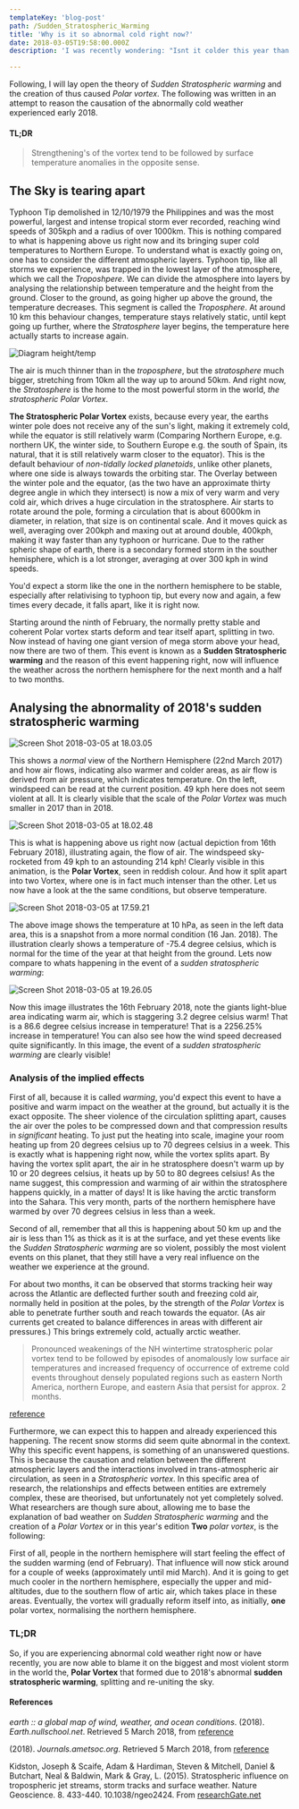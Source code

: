 ```yaml
---
templateKey: 'blog-post'
path: /Sudden_Stratospheric_Warming
title: 'Why is it so abnormal cold right now?'
date: 2018-03-05T19:58:00.000Z
description: 'I was recently wondering: "Isnt it colder this year than last year? I feel like its abnormally cold!" -- Ty Yiu'

---
```

Following, I will lay open the theory of *Sudden Stratospheric warming* and the creation of thus caused *Polar vortex*. The following was written in an attempt to reason the causation of the abnormally cold weather experienced early 2018.

#### TL;DR

> Strengthening's of the
> vortex tend to be followed by surface temperature anomalies in the opposite sense.

## The Sky is tearing apart
Typhoon Tip demolished in 12/10/1979 the Philippines and was the most powerful, largest and intense tropical storm ever recorded, reaching wind speeds of 305kph and a radius of over 1000km. This is nothing compared to what is happening above us right now and its bringing super cold temperatures to Northern Europe. To understand what is exactly going on, one has to consider the different atmospheric layers. Typhoon tip, like all storms we experience, was trapped in the lowest layer of the atmosphere, which we call the *Troposhpere*. We can divide the atmosphere into layers by analysing the relationship between temperature and the height from the ground. Closer to the ground, as going higher up above the ground, the temperature decreases. This segment is called the *Troposphere*. At around 10 km this behaviour changes, temperature stays relatively static, until kept going up further, where the *Stratosphere* layer begins, the temperature here actually starts to increase again.

![Diagram height/temp](https://github.com/tyronyiu/tachyon/blob/master/src/img/assets/HeightTemp.png?raw=true)

The air is much thinner than in the *troposphere*, but the *stratosphere* much bigger, stretching from 10km all the way up to around 50km. And right now, the *Stratosphere* is the home to the most powerful storm in the world, *the stratospheric Polar Vortex*.

**The Stratospheric Polar Vortex** exists, because every year, the earths winter pole does not receive any of the sun's light, making it extremely cold, while the equator is still relatively warm (Comparing Northern Europe, e.g. northern UK, the winter side, to Southern Europe e.g. the south of Spain, its natural, that it is still relatively warm closer to the equator). This is the default  behaviour of *non-tidally locked planetoids*, unlike other planets, where one side is always towards the orbiting star. The Overlay between the winter pole and the equator, (as the two have an approximate thirty degree angle in which they intersect) is now a mix of very warm and very cold air, which drives a huge circulation in the stratosphere. Air starts to rotate around the pole, forming a circulation that is about 6000km in diameter, in relation, that size is on continental scale. And it moves quick as well, averaging over 200kph and maxing out at around double, 400kph, making it way faster than any typhoon or hurricane. Due to the rather spheric shape of earth, there is a secondary formed storm in the souther hemisphere, which is a lot stronger, averaging at over 300 kph in wind speeds.

You'd expect a storm like the one in the northern hemisphere to be stable, especially after relativising to typhoon tip, but every now and again, a few times every decade, it falls apart, like it is right now.

Starting around the ninth of February, the normally pretty stable and coherent Polar vortex starts deform and tear itself apart, splitting in two. Now instead of having one giant version of mega storm above your head, now there are two of them. This event is known as a **Sudden Stratospheric warming** and the reason of this event happening right, now will influence the weather across the northern hemisphere for the next month and a half to two months.

## Analysing the abnormality of 2018's sudden stratospheric warming

![Screen Shot 2018-03-05 at 18.03.05](https://github.com/tyronyiu/tachyon/blob/master/src/img/assets/22March17.png?raw=true)

This shows a *normal* view of the Northern Hemisphere  (22nd March 2017) and how air flows, indicating also warmer and colder areas, as air flow is derived from air pressure, which indicates temperature. On the left, windspeed can be read at the current position. 49 kph here does not seem violent at all. It is clearly visible that the scale of the *Polar Vortex* was much smaller in 2017 than in 2018.

![Screen Shot 2018-03-05 at 18.02.48](https://github.com/tyronyiu/tachyon/blob/master/src/img/assets/16Feb18.png?raw=true)

This is what is happening above us right now (actual depiction from 16th February 2018), illustrating again, the flow of air. The windspeed sky-rocketed from 49 kph to an astounding 214 kph! Clearly visible in this animation, is the **Polar Vortex**, seen in reddish colour. And how it split apart into two Vortex, where one is in fact much intenser than the other. Let us now have a look at the the same conditions, but observe temperature.

![Screen Shot 2018-03-05 at 17.59.21](https://github.com/tyronyiu/tachyon/blob/master/src/img/assets/16Jan18.png?raw=true)

The above image shows the temperature at 10 hPa, as seen in the left data area, this is a snapshot from a more normal condition (16 Jan. 2018). The illustration clearly shows a temperature of -75.4 degree celsius, which is normal for the time of the year at that height from the ground. Lets now compare to whats happening in the event of a *sudden stratospheric warming*:

![Screen Shot 2018-03-05 at 19.26.05](https://github.com/tyronyiu/tachyon/blob/master/src/img/assets/16Feb18_2.png?raw=true)

Now this image illustrates the 16th February 2018, note the giants light-blue area indicating warm air, which is staggering 3.2 degree celsius warm! That is a 86.6 degree celsius increase in temperature! That is a 2256.25% increase in temperature! You can also see how the wind speed decreased quite significantly. In this image, the event of a *sudden stratospheric warming* are clearly visible!

### Analysis of the implied effects
First of all, because it is called *warming*, you'd expect this event to have a positive and warm impact on the weather at the ground, but actually it is the exact opposite. The sheer violence of the circulation splitting apart, causes the air over the poles to be compressed down and that compression results in *significant* heating. To just put the heating into scale, imagine your room heating up from 20 degrees celsius up to 70 degrees celsius in a week. This is exactly what is happening right now, while the vortex splits apart. By having the vortex split apart, the air in he stratosphere doesn't warm up by 10 or 20 degrees celsius, it heats up by 50 to 80 degrees celsius! As the name suggest, this compression and warming of air within the stratosphere happens quickly, in a matter of days! It is like having the arctic transform into the Sahara. This very month, parts of the northern hemisphere have warmed by over 70 degrees celsius in less than a week.

Second of all, remember that all this is happening about 50 km up and the air is less than 1% as thick as it is at the surface, and yet these events like the *Sudden Stratospheric warming* are so violent, possibly the most violent events on this planet, that they still have a very real influence on the weather we experience at the ground.

For about two months, it can be observed that storms tracking heir way across the Atlantic are deflected further south and freezing cold air, normally held in position at the poles, by the strength of the *Polar Vortex* is able to penetrate further south and reach towards the equator. (As air currents get created to balance differences in areas with different air pressures.) This brings extremely cold, actually arctic weather.

> Pronounced weakenings of the NH
> wintertime stratospheric polar vortex tend to be followed by episodes of anomalously low surface air temperatures
> and increased frequency of occurrence of extreme cold events throughout densely populated regions such as
> eastern North America, northern Europe, and eastern Asia that persist for approx. 2 months.

[reference](https://www.moo.com/uk/products/original-business-cards.html)

Furthermore, we can expect this to happen and already experienced this happening. The recent snow storms did seem quite abnormal in the context. Why this specific event happens, is something of an unanswered questions. This is because the causation and relation between the different atmospheric layers and the interactions involved in trans-atmospheric air circulation, as seen in a *Stratospheric vortex*. In this specific area of research, the relationships and effects between entities are extremely complex, these are theorised, but unfortunately not yet completely solved. What researchers are though sure about, allowing me to base the explanation of bad weather on *Sudden Stratospheric warming* and the creation of a *Polar Vortex* or in this year's edition **Two** *polar vortex*, is the following:

First of all, people in the northern hemisphere will start feeling the effect of the sudden warming (end of February). That influence will now stick around for a couple of weeks (approximately until mid March). And it is going to get much cooler in the northern hemisphere, especially the upper and mid-altitudes, due to the southern flow of artic air, which takes place in these areas. Eventually, the vortex will gradually reform itself into, as initially, **one** polar vortex, normalising the northern hemisphere.

### TL;DR

So, if you are experiencing abnormal cold weather right now or have recently, you are now able to blame it on the biggest and most violent storm in the world the, **Polar Vortex** that formed due to 2018's abnormal **sudden stratospheric warming**, splitting and re-uniting the sky.



#### References

*earth :: a global map of wind, weather, and ocean conditions*. (2018). *Earth.nullschool.net*. Retrieved 5 March 2018, from [reference](https://earth.nullschool.net/#current/wind/isobaric/10hPa/orthographic=0.29,88.36,416/loc=-2.815,53.241)

(2018). *Journals.ametsoc.org*. Retrieved 5 March 2018, from [reference](https://journals.ametsoc.org/doi/pdf/10.1175/1520-0442%282002%29015%3C1421%3ASCTNHW%3E2.0.CO%3B2)

Kidston, Joseph & Scaife, Adam & Hardiman, Steven & Mitchell, Daniel & Butchart, Neal & Baldwin, Mark & Gray, L. (2015). Stratospheric influence on tropospheric jet streams, storm tracks and surface weather. Nature Geoscience. 8. 433-440. 10.1038/ngeo2424. From [researchGate.net](https://www.researchgate.net/publication/277975032_Stratospheric_influence_on_tropospheric_jet_streams_storm_tracks_and_surface_weather)
